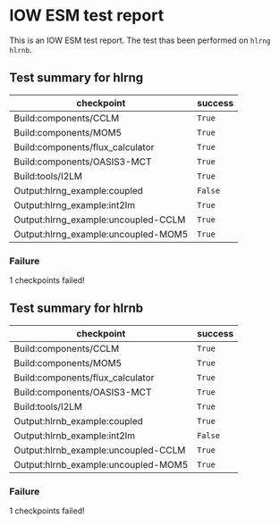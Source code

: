 # IOW ESM test report

This is an IOW ESM test report.
The test thas been performed on `hlrng hlrnb`.



## Test summary for hlrng

| checkpoint       | success  |
|---               |---       |
|Build:components/CCLM|`True`|
|Build:components/MOM5|`True`|
|Build:components/flux_calculator|`True`|
|Build:components/OASIS3-MCT|`True`|
|Build:tools/I2LM|`True`|
|Output:hlrng_example:coupled|`False`|
|Output:hlrng_example:int2lm|`True`|
|Output:hlrng_example:uncoupled-CCLM|`True`|
|Output:hlrng_example:uncoupled-MOM5|`True`|
### Failure


1 checkpoints failed!


## Test summary for hlrnb

| checkpoint       | success  |
|---               |---       |
|Build:components/CCLM|`True`|
|Build:components/MOM5|`True`|
|Build:components/flux_calculator|`True`|
|Build:components/OASIS3-MCT|`True`|
|Build:tools/I2LM|`True`|
|Output:hlrnb_example:coupled|`True`|
|Output:hlrnb_example:int2lm|`False`|
|Output:hlrnb_example:uncoupled-CCLM|`True`|
|Output:hlrnb_example:uncoupled-MOM5|`True`|
### Failure


1 checkpoints failed!
